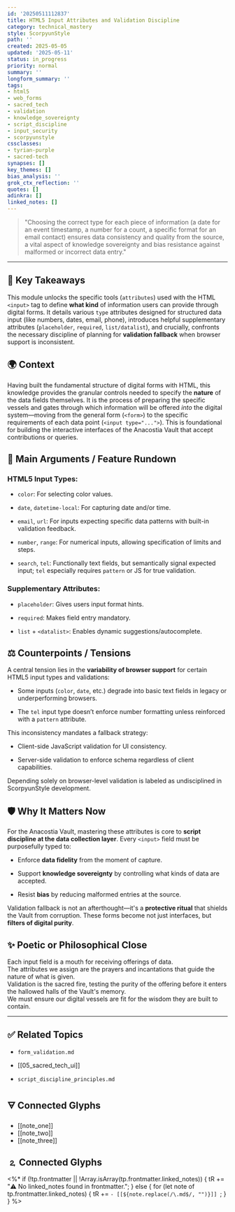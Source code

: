```yaml
---
id: '20250511112837'
title: HTML5 Input Attributes and Validation Discipline
category: technical_mastery
style: ScorpyunStyle
path: ''
created: 2025-05-05
updated: '2025-05-11'
status: in_progress
priority: normal
summary: ''
longform_summary: ''
tags:
- html5
- web_forms
- sacred_tech
- validation
- knowledge_sovereignty
- script_discipline
- input_security
- scorpyunstyle
cssclasses:
- tyrian-purple
- sacred-tech
synapses: []
key_themes: []
bias_analysis: ''
grok_ctx_reflection: ''
quotes: []
adinkra: []
linked_notes: []
---
```




> "Choosing the correct type for each piece of information (a date for an event timestamp, a number for a count, a specific format for an email contact) ensures data consistency and quality from the source, a vital aspect of knowledge sovereignty and bias resistance against malformed or incorrect data entry."

---

## 🔑 Key Takeaways

This module unlocks the specific tools (`attributes`) used with the HTML `<input>` tag to define **what kind** of information users can provide through digital forms. It details various `type` attributes designed for structured data input (like numbers, dates, email, phone), introduces helpful supplementary attributes (`placeholder`, `required`, `list/datalist`), and crucially, confronts the necessary discipline of planning for **validation fallback** when browser support is inconsistent.

## 🌍 Context

Having built the fundamental structure of digital forms with HTML, this knowledge provides the granular controls needed to specify the **nature** of the data fields themselves. It is the process of preparing the specific vessels and gates through which information will be offered _into_ the digital system—moving from the general form (`<form>`) to the specific requirements of each data point (`<input type="...">`). This is foundational for building the interactive interfaces of the Anacostia Vault that accept contributions or queries.

## 🧩 Main Arguments / Feature Rundown

### HTML5 Input Types:

- `color`: For selecting color values.
    
- `date`, `datetime-local`: For capturing date and/or time.
    
- `email`, `url`: For inputs expecting specific data patterns with built-in validation feedback.
    
- `number`, `range`: For numerical inputs, allowing specification of limits and steps.
    
- `search`, `tel`: Functionally text fields, but semantically signal expected input; `tel` especially requires `pattern` or JS for true validation.
    

### Supplementary Attributes:

- `placeholder`: Gives users input format hints.
    
- `required`: Makes field entry mandatory.
    
- `list` + `<datalist>`: Enables dynamic suggestions/autocomplete.
    

## ⚖️ Counterpoints / Tensions

A central tension lies in the **variability of browser support** for certain HTML5 input types and validations:

- Some inputs (`color`, `date`, etc.) degrade into basic text fields in legacy or underperforming browsers.
    
- The `tel` input type doesn’t enforce number formatting unless reinforced with a `pattern` attribute.
    

This inconsistency mandates a fallback strategy:

- Client-side JavaScript validation for UI consistency.
    
- Server-side validation to enforce schema regardless of client capabilities.
    

Depending solely on browser-level validation is labeled as undisciplined in ScorpyunStyle development.

## 🛡 Why It Matters Now

For the Anacostia Vault, mastering these attributes is core to **script discipline at the data collection layer**. Every `<input>` field must be purposefully typed to:

- Enforce **data fidelity** from the moment of capture.
    
- Support **knowledge sovereignty** by controlling what kinds of data are accepted.
    
- Resist **bias** by reducing malformed entries at the source.
    

Validation fallback is not an afterthought—it's a **protective ritual** that shields the Vault from corruption. These forms become not just interfaces, but **filters of digital purity**.

## ✨ Poetic or Philosophical Close

Each input field is a mouth for receiving offerings of data.  
The attributes we assign are the prayers and incantations that guide the nature of what is given.  
Validation is the sacred fire, testing the purity of the offering before it enters the hallowed halls of the Vault's memory.  
We must ensure our digital vessels are fit for the wisdom they are built to contain.

---

## ✅ Related Topics

- `form_validation.md`
    
- [[05_sacred_tech_ui]]
    
- `script_discipline_principles.md`

## 🜃 Connected Glyphs
- [[note_one]]
- [[note_two]]
- [[note_three]]
## 🄃 Connected Glyphs

<%*
if (!tp.frontmatter || !Array.isArray(tp.frontmatter.linked_notes)) {
  tR += "⚠️ No linked_notes found in frontmatter.";
} else {
  for (let note of tp.frontmatter.linked_notes) {
    tR += `- [[${note.replace(/\.md$/, "")}]]
`;
  }
}
%>
